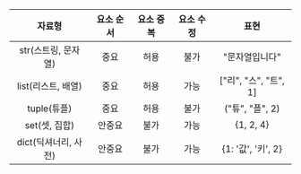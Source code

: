 
<img scr="https://img1.daumcdn.net/thumb/R1280x0/?scode=mtistory2&fname=https%3A%2F%2Fk.kakaocdn.net%2Fdn%2Fy8Qvg%2FbtqBQpiTP2x%2Fqfq9KSdnBEKRP81xRIcon1%2Fimg.png" width="2000">

|자료형|요소 순서|요소 중복|요소 수정|표현|
|:---:|:---:|:---:|:---:|:---:|
|str(스트링, 문자열)|중요|허용|불가|"문자열입니다"|
|list(리스트, 배열)|중요|허용|가능|["리", "스", "트", 1]|
|tuple(튜플)|중요|허용|불가|("튜", "플", 2)|
|set(셋, 집합)|안중요|불가|가능|{1, 2, 4}|
|dict(딕셔너리, 사전)|안중요|불가|가능|{1: '값', '키', 2}|
